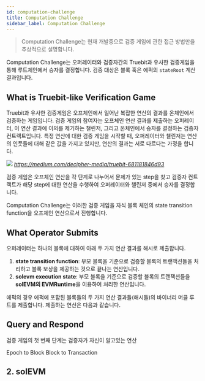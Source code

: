 ```yaml
---
id: computation-challenge
title: Computation Challenge
sidebar_label: Computation Challenge
---
```


> Computation Challenge는 현재 개발중으로 검증 게임에 관한 접근 방법만을 추상적으로 설명합니다.

Computation Challenge는 오퍼레이터와 검증자간의 Truebit과 유사한 검증게임을 통해 루트체인에서 승자를 결정합니다. 검증 대상은 블록 혹은 에퍽의 `stateRoot` 계산 결과입니다.

## What is Truebit-like Verification Game
Truebit과 유사한 검증게임은 오프체인에서 일어난 복잡한 연산의 결과를 온체인에서 검증하는 게임입니다. 검증 게임의 참여자는 오프체인 연산 결과를 제출하는 오퍼레이터, 이 연산 결과에 이의를 제기하는 챌린저, 그리고 온체인에서 승자를 결정하는 검증자 컨트랙트입니다. 특정 연산에 대한 검증 게임을 시작할 때, 오퍼레이터와 챌린저는 연산의 인풋들에 대해 같은 값을 가지고 있지만, 연산의 결과는 서로 다르다는 가정을 합니다.

![](https://miro.medium.com/max/3200/0*-hP51DzowPl_NqmG)
*https://medium.com/decipher-media/truebit-681181846d93*

검증 게임은 오프체인 연산을 각 단계로 나누어서 문제가 있는 step을 찾고 검증자 컨트랙트가 해당 step에 대한 연산을 수행하여 오퍼레이터와 챌린저 중에서 승자를 결정합니다.

Computation Challenge는 이러한 검증 게임을 자식 블록 체인의 state transition function을 오프체인 연산으로서 진행합니다.

## What Operator Submits

오퍼레이터는 하나의 블록에 대하여 아래 두 가지 연산 결과를 해시로 제출합니다.

1. **state transition function**: 부모 블록을 기준으로 검증할 블록의 트랜잭션들을 처리하고 블록 보상을 제공하는 것으로 끝나는 연산입니다.
2. **solevm execution state**: 부모 블록을 기준으로 검증할 블록의 트랜잭션들을 **solEVM의 EVMRuntime**을 이용하여 처리한 연산입니다.


에퍽의 경우 에퍽에 포함된 블록들의 두 가지 연산 결과들(해시들)의 바이너리 머클 루트를 제출합니다. 제출하는 연산은 다음과 같습니다.

## Query and Respond

검증 게임의 첫 번째 단계는 검증자가 자신이 알고있는 연산



Epoch to Block
Block to Transaction

## 2. solEVM

